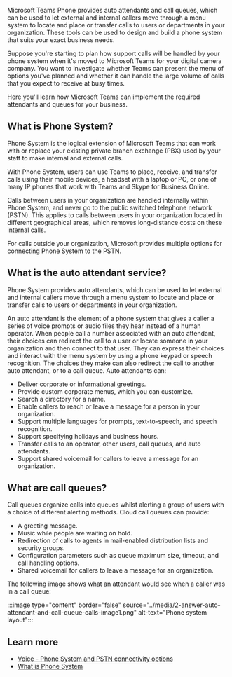Microsoft Teams Phone provides auto attendants and call queues, which can be used to let external and internal callers move through a menu system to locate and place or transfer calls to users or departments in your organization. These tools can be used to design and build a phone system that suits your exact business needs.

Suppose you're starting to plan how support calls will be handled by your phone system when it's moved to Microsoft Teams for your digital camera company. You want to investigate whether Teams can present the menu of options you've planned and whether it can handle the large volume of calls that you expect to receive at busy times.

Here you'll learn how Microsoft Teams can implement the required attendants and queues for your business.

## What is Phone System?

Phone System is the logical extension of Microsoft Teams that can work with or replace your existing private branch exchange (PBX) used by your staff to make internal and external calls.

With Phone System, users can use Teams to place, receive, and transfer calls using their mobile devices, a headset with a laptop or PC, or one of many IP phones that work with Teams and Skype for Business Online.

Calls between users in your organization are handled internally within Phone System, and never go to the public switched telephone network (PSTN). This applies to calls between users in your organization located in different geographical areas, which removes long-distance costs on these internal calls.

For calls outside your organization, Microsoft provides multiple options for connecting Phone System to the PSTN.

## What is the auto attendant service?

Phone System provides auto attendants, which can be used to let external and internal callers move through a menu system to locate and place or transfer calls to users or departments in your organization.

An auto attendant is the element of a phone system that gives a caller a series of voice prompts or audio files they hear instead of a human operator. When people call a number associated with an auto attendant, their choices can redirect the call to a user or locate someone in your organization and then connect to that user. They can express their choices and interact with the menu system by using a phone keypad or speech recognition. The choices they make can also redirect the call to another auto attendant, or to a call queue.
Auto attendants can:

- Deliver corporate or informational greetings.
- Provide custom corporate menus, which you can customize.
- Search a directory for a name.
- Enable callers to reach or leave a message for a person in your organization.
- Support multiple languages for prompts, text-to-speech, and speech recognition.
- Support specifying holidays and business hours.
- Transfer calls to an operator, other users, call queues, and auto attendants.
- Support shared voicemail for callers to leave a message for an organization.

## What are call queues?

Call queues organize calls into queues whilst alerting a group of users with a choice of different alerting methods.
Cloud call queues can provide:

- A greeting message.
- Music while people are waiting on hold.
- Redirection of calls to agents in mail-enabled distribution lists and security groups.
- Configuration parameters such as queue maximum size, timeout, and call handling options.
- Shared voicemail for callers to leave a message for an organization.

The following image shows what an attendant would see when a caller was in a call queue:

:::image type="content" border="false" source="../media/2-answer-auto-attendant-and-call-queue-calls-image1.png" alt-text="Phone system layout":::

## Learn more
  
- [Voice - Phone System and PSTN connectivity options](https://docs.microsoft.com/MicrosoftTeams/cloud-voice-landing-page#core-deployment-decisions)
- [What is Phone System](https://docs.microsoft.com/MicrosoftTeams/what-is-phone-system-in-office-365)
